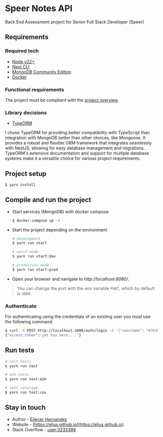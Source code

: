Speer Notes API
=================

Back End Assessment project for Senior Full Stack Developer (Speer)


## Requirements

### Required tech

- [Node v22+](https://nodejs.org/en/download/)
- [Nest CLI](https://docs.nestjs.com/cli/overview)
- [MongoDB Community Edition](https://www.mongodb.com/docs/manual/administration/install-community/)
- [Docker](https://docs.docker.com/get-docker/)


### Functional requirements

The project must be compliant with the [project overview](./docs/project-overview.md).

### Library decisions

- [TypeORM](https://typeorm.io/#/)

I chose TypeORM for providing better compatibility with TypeScript than integration with MongoDB better than other choices, like Mongoose. It provides a robust and flexible ORM framework that integrates seamlessly with NestJS, allowing for easy database management and migrations. TypeORM's extensive documentation and support for multiple database systems make it a versatile choice for various project requirements.

## Project setup

```bash
$ yarn install
```

## Compile and run the project

- Start services (MongoDB) with docker compose

  ```bash
  $ docker-compose up -d   
  ```

- Start the project depending on the environment

  ```bash
  # development
  $ yarn run start

  # watch mode
  $ yarn run start:dev

  # production mode
  $ yarn run start:prod
  ```  

- Open your browser and navigate to _http://localhost:8080/_.

> You can change the port with the env variable `PORT`, which by default is `3000`.

### Authenticate

For authenticating using the credentials of an existing user you must use the following
command:

```bash
$ curl -X POST http://localhost:3000/auth/login -d '{"username": "6763819045fff580d4e42ffc", "password": "stringst"}' -H "Content-Type: application/json"
{"access_token":"jwt has here...."}
```

## Run tests

  ```bash
  # unit tests
  $ yarn run test

  # e2e tests
  $ yarn run test:e2e

  # test coverage
  $ yarn run test:cov
  ```

## Stay in touch

- Author - [Eliecer Hernandez](https://twitter.com/EliuX)
- Website - [https://eliux.github.io](https://eliux.github.io)
- Stack Overflow - [user:3233398](https://stackoverflow.com/users/3233398/eliux?tab=profile)
